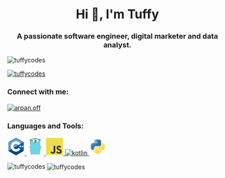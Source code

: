 <h1 align="center">Hi 👋, I'm Tuffy</h1>
<h3 align="center">A passionate software engineer, digital marketer and data analyst.</h3>

<p align="left"> <img src="https://komarev.com/ghpvc/?username=tuffycodes&label=Profile%20views&color=0e75b6&style=flat" alt="tuffycodes" /> </p>

<p align="left"> <a href="https://github.com/ryo-ma/github-profile-trophy"><img src="https://github-profile-trophy.vercel.app/?username=tuffycodes" alt="tuffycodes" /></a> </p>

<h3 align="left">Connect with me:</h3>
<p align="left">
<a href="https://instagram.com/arpan.off" target="blank"><img align="center" src="https://raw.githubusercontent.com/rahuldkjain/github-profile-readme-generator/master/src/images/icons/Social/instagram.svg" alt="arpan.off" height="30" width="40" /></a>
</p>

<h3 align="left">Languages and Tools:</h3>
<p align="left"> <a href="https://www.w3schools.com/cpp/" target="_blank" rel="noreferrer"> <img src="https://raw.githubusercontent.com/devicons/devicon/master/icons/cplusplus/cplusplus-original.svg" alt="cplusplus" width="40" height="40"/> </a> <a href="https://golang.org" target="_blank" rel="noreferrer"> <img src="https://raw.githubusercontent.com/devicons/devicon/master/icons/go/go-original.svg" alt="go" width="40" height="40"/> </a> <a href="https://developer.mozilla.org/en-US/docs/Web/JavaScript" target="_blank" rel="noreferrer"> <img src="https://raw.githubusercontent.com/devicons/devicon/master/icons/javascript/javascript-original.svg" alt="javascript" width="40" height="40"/> </a> <a href="https://kotlinlang.org" target="_blank" rel="noreferrer"> <img src="https://www.vectorlogo.zone/logos/kotlinlang/kotlinlang-icon.svg" alt="kotlin" width="40" height="40"/> </a> <a href="https://www.python.org" target="_blank" rel="noreferrer"> <img src="https://raw.githubusercontent.com/devicons/devicon/master/icons/python/python-original.svg" alt="python" width="40" height="40"/> </a> </p>

<p><img align="left" src="https://github-readme-stats.vercel.app/api/top-langs?username=tuffycodes&show_icons=true&locale=en&layout=compact" alt="tuffycodes" /></p>

<p>&nbsp;<img align="center" src="https://github-readme-stats.vercel.app/api?username=tuffycodes&show_icons=true&locale=en" alt="tuffycodes" /></p>
